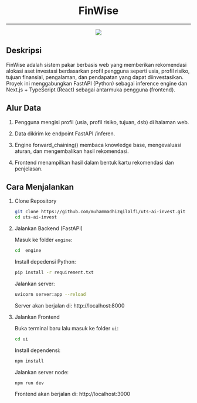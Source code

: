 <h1 align="center">FinWise</h1>
<hr>

<p align="center">
  <a href="https://skillicons.dev">
    <img src="https://skillicons.dev/icons?i=python,ts,js,tailwind,next" />
  </a>
</p>

## Deskripsi

FinWise adalah sistem pakar berbasis web yang memberikan rekomendasi alokasi aset investasi berdasarkan profil pengguna seperti usia, profil risiko, tujuan finansial, pengalaman, dan pendapatan yang dapat diinvestasikan.
Proyek ini menggabungkan FastAPI (Python) sebagai inference engine dan Next.js + TypeScript (React) sebagai antarmuka pengguna (frontend).


## Alur Data

1. Pengguna mengisi profil (usia, profil risiko, tujuan, dsb) di halaman web.

2. Data dikirim ke endpoint FastAPI /inferen.

3. Engine forward_chaining() membaca knowledge base, mengevaluasi aturan, dan mengembalikan hasil rekomendasi.

4. Frontend menampilkan hasil dalam bentuk kartu rekomendasi dan penjelasan.

## Cara Menjalankan

1. Clone Repository

    ``` bash
    git clone https://github.com/muhammadhizqilalfi/uts-ai-invest.git
    cd uts-ai-invest 
    ```

2. Jalankan Backend (FastAPI)

    Masuk ke folder ```engine```:

    ```bash
    cd  engine
    ```
    
    Install depedensi Python:

    ```bash
    pip install -r requirement.txt
    ```

    Jalankan server:

    ```bash
    uvicorn server:app --reload
    ```

    Server akan berjalan di:
    http://localhost:8000


3. Jalankan Frontend

    Buka terminal baru lalu masuk ke folder ```ui```:

    ```bash
    cd ui
    ```

    Install dependensi:

    ```bash
    npm install
    ```

    Jalankan server node:

    ```bash
    npm run dev
    ```

    Frontend akan berjalan di:
    http://localhost:3000
